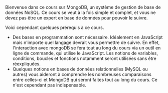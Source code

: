 Bienvenue dans ce cours sur MongoDB, un système de gestion de base de données NoSQL. Ce cours se veut à la fois simple et complet, et vous ne devez pas être un expert en base de données pour pouvoir le suivre.

Voici cependant quelques prérequis à ce cours.

- Des bases en programmation sont nécessaire. Idéalement en JavaScript mais n'importe quel langage devrait vous permettre de suivre. En effet, l'interaction avec mongoDB se fera tout au long du cours via un outil en ligne de commande, qui utilise le JavaScript. Les notions de variables, conditions, boucles et fonctions notamment seront utilisées sans être réexpliquées.
- Quelques notions en bases de données relationnelles (MySQL ou autres) vous aideront à comprendre les nombreuses comparaisons entre celles-ci et MongoDB qui seront faites tout au long du cours. Ce n'est cependant pas indispensable.